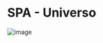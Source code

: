 # SPA - Universo

![image](https://github.com/Souzasud/spa-universe/assets/133075307/927f2629-3657-43b5-b11a-91160535a0be)

